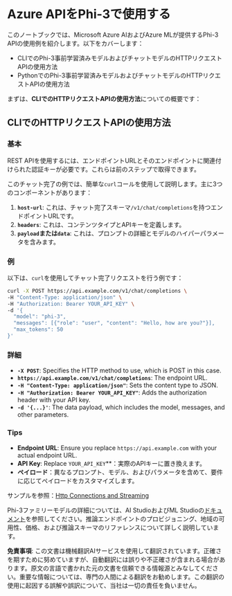 # Azure APIをPhi-3で使用する

このノートブックでは、Microsoft Azure AIおよびAzure MLが提供するPhi-3 APIの使用例を紹介します。以下をカバーします：  
* CLIでのPhi-3事前学習済みモデルおよびチャットモデルのHTTPリクエストAPIの使用方法
* PythonでのPhi-3事前学習済みモデルおよびチャットモデルのHTTPリクエストAPIの使用方法

まずは、**CLIでのHTTPリクエストAPIの使用方法**についての概要です：

## CLIでのHTTPリクエストAPIの使用方法

### 基本

REST APIを使用するには、エンドポイントURLとそのエンドポイントに関連付けられた認証キーが必要です。これらは前のステップで取得できます。

このチャット完了の例では、簡単な`curl`コールを使用して説明します。主に3つのコンポーネントがあります：

1. **`host-url`**: これは、チャット完了スキーマ`/v1/chat/completions`を持つエンドポイントURLです。
2. **`headers`**: これは、コンテンツタイプとAPIキーを定義します。
3. **`payload`または`data`**: これは、プロンプトの詳細とモデルのハイパーパラメータを含みます。

### 例

以下は、`curl`を使用してチャット完了リクエストを行う例です：

```bash
curl -X POST https://api.example.com/v1/chat/completions \
-H "Content-Type: application/json" \
-H "Authorization: Bearer YOUR_API_KEY" \
-d '{
  "model": "phi-3",
  "messages": [{"role": "user", "content": "Hello, how are you?"}],
  "max_tokens": 50
}'
```

### 詳細

- **`-X POST`**: Specifies the HTTP method to use, which is POST in this case.
- **`https://api.example.com/v1/chat/completions`**: The endpoint URL.
- **`-H "Content-Type: application/json"`**: Sets the content type to JSON.
- **`-H "Authorization: Bearer YOUR_API_KEY"`**: Adds the authorization header with your API key.
- **`-d '{...}'`**: The data payload, which includes the model, messages, and other parameters.

### Tips

- **Endpoint URL**: Ensure you replace `https://api.example.com` with your actual endpoint URL.
- **API Key**: Replace `YOUR_API_KEY`**：実際のAPIキーに置き換えます。
- **ペイロード**：異なるプロンプト、モデル、およびパラメータを含めて、要件に応じてペイロードをカスタマイズします。

サンプルを参照：[Http Connections and Streaming](https://github.com/Azure/azureml-examples/blob/main/sdk/python/foundation-models/phi-3/webrequests.ipynb)

Phi-3ファミリーモデルの詳細については、AI StudioおよびML Studioの[ドキュメント](https://learn.microsoft.com/azure/ai-studio/how-to/deploy-models-phi-3?WT.mc_id=aiml-137032-kinfeylo&tabs=phi-3-mini&pivots=programming-language-rest)を参照してください。推論エンドポイントのプロビジョニング、地域の可用性、価格、および推論スキーマのリファレンスについて詳しく説明しています。

**免責事項**:
この文書は機械翻訳AIサービスを使用して翻訳されています。正確さを期すために努めていますが、自動翻訳には誤りや不正確さが含まれる場合があります。原文の言語で書かれた元の文書を信頼できる情報源とみなしてください。重要な情報については、専門の人間による翻訳をお勧めします。この翻訳の使用に起因する誤解や誤訳について、当社は一切の責任を負いません。